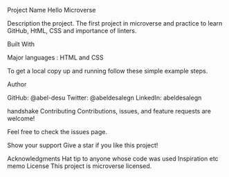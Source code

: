 Project Name
 Hello Microverse
 
Description the project.
 The first project in microverse and practice to learn GitHub, HtML, CSS and importance of linters.

Built With

 Major languages : HTML and CSS



To get a local copy up and running follow these simple example steps.


Author

GitHub: @abel-desu
Twitter: @abeldesalegn
LinkedIn: abeldesalegn


handshake Contributing
Contributions, issues, and feature requests are welcome!

Feel free to check the issues page.

Show your support
Give a star if you like this project!

Acknowledgments
Hat tip to anyone whose code was used
Inspiration
etc
memo License
This project is microverse licensed.
